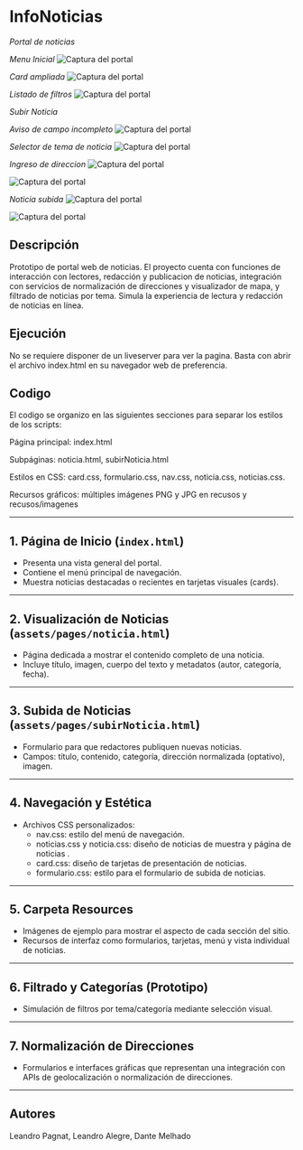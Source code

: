 
# InfoNoticias

*Portal de noticias*

*Menu Inicial*
![Captura del portal](InfoNoticias/assets/resources/menuInicio.png)

*Card ampliada*
![Captura del portal](InfoNoticias/assets/resources/cardImagen.png)

*Listado de filtros*
![Captura del portal](InfoNoticias/assets/resources/listaFiltros.png)

*Subir Noticia*

*Aviso de campo incompleto*
![Captura del portal](InfoNoticias/assets/resources/formularioAviso.png)

*Selector de tema de noticia*
![Captura del portal](InfoNoticias/assets/resources/selectorTema.png)

*Ingreso de direccion*
![Captura del portal](InfoNoticias/assets/resources/ingresoDeDireccion.png)


![Captura del portal](InfoNoticias/assets/resources/listadoDirVal.png)

*Noticia subida*
![Captura del portal](InfoNoticias/assets/resources/noticiaView.png)

![Captura del portal](InfoNoticias/assets/resources/noticiaView2.png)

## Descripción
Prototipo de portal web de noticias. El proyecto cuenta con funciones de interacción con lectores, redacción y publicacion de noticias, integración con servicios de normalización de direcciones y visualizador de mapa, y filtrado de noticias por tema. Simula la experiencia de lectura y redacción de noticias en línea.

## Ejecución
No se requiere disponer de un liveserver para ver la pagina. Basta con abrir el archivo index.html en su navegador web de preferencia.

## Codigo
El codigo se organizo en las siguientes secciones para separar los estilos de los scripts:

Página principal: index.html

Subpáginas: noticia.html, subirNoticia.html

Estilos en CSS: card.css, formulario.css, nav.css, noticia.css, noticias.css.


Recursos gráficos: múltiples imágenes PNG y JPG en recusos y recusos/imagenes

---

## 1. Página de Inicio (`index.html`)
- Presenta una vista general del portal.
- Contiene el menú principal de navegación.
- Muestra noticias destacadas o recientes en tarjetas visuales (cards).

---

## 2. Visualización de Noticias (`assets/pages/noticia.html`)
- Página dedicada a mostrar el contenido completo de una noticia.
- Incluye título, imagen, cuerpo del texto y metadatos (autor, categoría, fecha).

---

## 3. Subida de Noticias (`assets/pages/subirNoticia.html`)
- Formulario para que redactores publiquen nuevas noticias.
- Campos: título, contenido, categoría, dirección normalizada (optativo), imagen.

---

## 4. Navegación y Estética
- Archivos CSS personalizados:
  - nav.css: estilo del menú de navegación.
  - noticias.css y noticia.css: diseño de noticias de muestra y página de noticias .
  - card.css: diseño de tarjetas de presentación de noticias.
  - formulario.css: estilo para el formulario de subida de noticias.

---

## 5. Carpeta Resources
- Imágenes de ejemplo para mostrar el aspecto de cada sección del sitio.
- Recursos de interfaz como formularios, tarjetas, menú y vista individual de noticias.

---

## 6. Filtrado y Categorías (Prototipo)
- Simulación de filtros por tema/categoría mediante selección visual.

---

## 7. Normalización de Direcciones
- Formularios e interfaces gráficas que representan una integración con APIs de geolocalización o normalización de direcciones.

---


## Autores
Leandro Pagnat,
Leandro Alegre,
Dante Melhado
